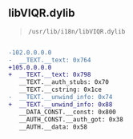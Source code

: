 ## libVIQR.dylib

> `/usr/lib/i18n/libVIQR.dylib`

```diff

-102.0.0.0.0
-  __TEXT.__text: 0x764
+105.0.0.0.0
+  __TEXT.__text: 0x798
   __TEXT.__auth_stubs: 0x70
   __TEXT.__cstring: 0x1ce
-  __TEXT.__unwind_info: 0x74
+  __TEXT.__unwind_info: 0x88
   __DATA_CONST.__const: 0x800
   __AUTH_CONST.__auth_got: 0x38
   __AUTH.__data: 0x58

```
